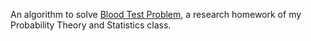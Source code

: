 An algorithm to solve [Blood Test Problem](https://en.wikipedia.org/wiki/Blood_test), a research homework of my Probability Theory and Statistics class.
